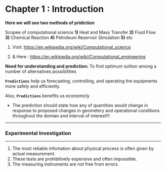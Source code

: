 # Chapter 1 : Introduction 



**Here we will see two methods of pridiction** 


Scopee of computational science **1)** Heat and Mass Transfer **2)** Fluid Flow **3)** Chemical Reaction **4)** Petroleum Reservoir Simulation **5)** etc 


1. Visit: https://en.wikipedia.org/wiki/Computational_science

2. & Here : https://en.wikipedia.org/wiki/Computational_engineering


**Need for understanding and prediction:** To find optimum soltion among a number of alternatives possibilities  

**`Predictions`** help us forecasting, controlling, and operating the equipments more safely and efficiently. 

Also, **`Predictions`** benefits us economicly  


- The prediction should state how any of quantities would change in response to proposed changes in geometery and operational conditions throughout the domian and interval of interest!!!


________________________________
### Experimental Investigation
________________________________


1. The most reliable infomation about physical process is often given by actual measurement.  
2. These tests are prohibitively expensive and often impossible.     
3. The measuring instruments are not free from errors. 
